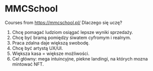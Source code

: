# MMCSchool
Courses from https://mmcschool.pl/
Dlaczego się uczę?
1. Chcę pomagać ludziom osiągać lepsze wyniki sprzedaży.
2. Chcę być bramą pomiędzy śiwatem cyfromym i realnym.
3. Praca zdalna daje większą swobodę.
4. Chcę być artystą UX/UI.
5. Większa kasa = większe możliwości.
6. Cel główny: mega intuincyjne, piekne landingi, na których mozna mintować NFT.
